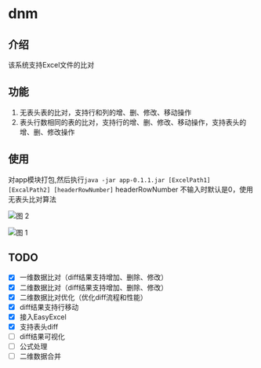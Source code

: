 # dnm

## 介绍

该系统支持Excel文件的比对

## 功能

1. 无表头表的比对，支持行和列的增、删、修改、移动操作
2. 表头行数相同的表的比对，支持行的增、删、修改、移动操作，支持表头的增、删、修改操作

## 使用

对app模块打包,然后执行`java -jar app-0.1.1.jar [ExcelPath1] [ExcalPath2] [headerRowNumber]`
headerRowNumber 不输入时默认是0，使用无表头比对算法

![图 2](https://cdn.jsdelivr.net/gh/zunpan/note-imgur@main/IMG_20230401-170926175.png)  

![图 1](https://cdn.jsdelivr.net/gh/zunpan/note-imgur@main/IMG_20230401-170545707.png)  

## TODO

- [x] 一维数据比对（diff结果支持增加、删除、修改）
- [x] 二维数据比对（diff结果支持增加、删除、修改）
- [x] 二维数据比对优化（优化diff流程和性能）
- [x] diff结果支持行移动
- [x] 接入EasyExcel
- [x] 支持表头diff
- [ ] diff结果可视化
- [ ] 公式处理
- [ ] 二维数据合并

